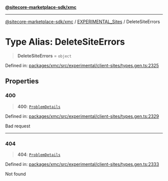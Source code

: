 [**@sitecore-marketplace-sdk/xmc**](../../../../README.md)

***

[@sitecore-marketplace-sdk/xmc](../../../../README.md) / [EXPERIMENTAL\_Sites](../README.md) / DeleteSiteErrors

# Type Alias: DeleteSiteErrors

> **DeleteSiteErrors** = `object`

Defined in: [packages/xmc/src/experimental/client-sites/types.gen.ts:2325](https://github.com/Sitecore/marketplace-sdk/blob/main/packages/xmc/src/experimental/client-sites/types.gen.ts#L2325)

## Properties

### 400

> **400**: [`ProblemDetails`](ProblemDetails.md)

Defined in: [packages/xmc/src/experimental/client-sites/types.gen.ts:2329](https://github.com/Sitecore/marketplace-sdk/blob/main/packages/xmc/src/experimental/client-sites/types.gen.ts#L2329)

Bad request

***

### 404

> **404**: [`ProblemDetails`](ProblemDetails.md)

Defined in: [packages/xmc/src/experimental/client-sites/types.gen.ts:2333](https://github.com/Sitecore/marketplace-sdk/blob/main/packages/xmc/src/experimental/client-sites/types.gen.ts#L2333)

Not found

